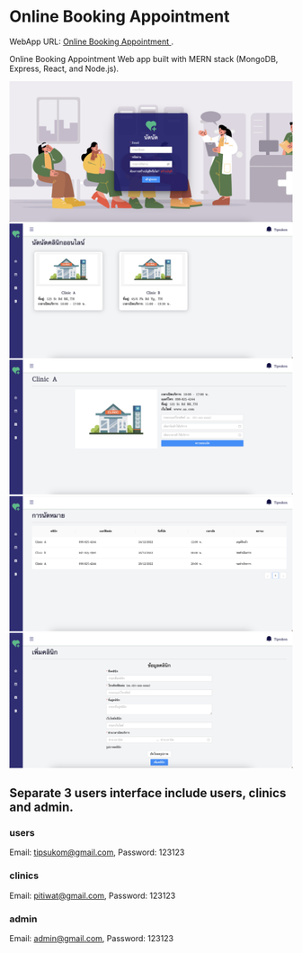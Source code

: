 # Online Booking Appointment 

WebApp URL: [Online Booking Appointment ](https://fine-puce-angelfish-vest.cyclic.app).

Online Booking Appointment Web app built with MERN stack (MongoDB, Express, React, and Node.js).

![Alt text](client/public/Screenshot%202565-12-26%20at%2023.20.54.png)![Alt text](client/public/Screenshot%202565-12-26%20at%2023.21.48.png)![Alt text](client/public/Screenshot%202565-12-26%20at%2023.23.01.png)![Alt text](client/public/Screenshot%202565-12-26%20at%2023.24.13.png)![Alt text](client/public/Screenshot%202565-12-26%20at%2023.22.28.png)

## Separate 3 users interface include users, clinics and admin.
  ### users 
  Email: tipsukom@gmail.com, Password: 123123
  ### clinics 
  Email: pitiwat@gmail.com, Password: 123123
  ### admin 
  Email: admin@gmail.com, Password: 123123

